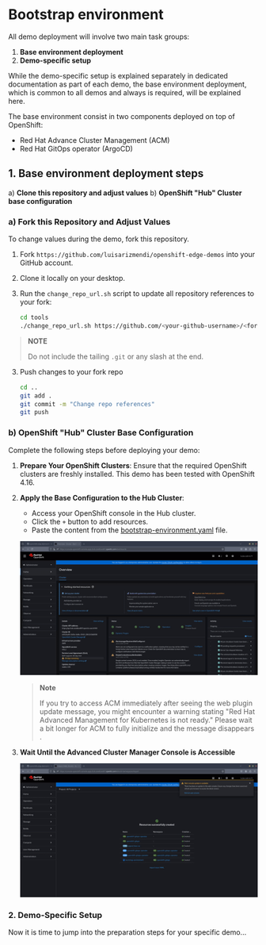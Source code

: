 # Bootstrap environment

All demo deployment will involve two main task groups:

1. **Base environment deployment**
2. **Demo-specific setup**

While the demo-specific setup is explained separately in dedicated documentation as part of each demo, the base environment deployment, which is common to all demos and always is required, will be explained here.

The base environment consist in two components deployed on top of OpenShift:
* Red Hat Advance Cluster Management (ACM)
* Red Hat GitOps operator (ArgoCD)

## 1. Base environment deployment steps

a) **Clone this repository and adjust values**
b) **OpenShift "Hub" Cluster base configuration**

### a) Fork this Repository and Adjust Values

To change values during the demo, fork this repository.

1. Fork `https://github.com/luisarizmendi/openshift-edge-demos` into your GitHub account.
2. Clone it locally on your desktop.
3. Run the `change_repo_url.sh` script to update all repository references to your fork:

   ```bash
   cd tools
   ./change_repo_url.sh https://github.com/<your-github-username>/<fork-name>
   ```
  > **NOTE**
  >
  > Do not include the tailing `.git` or any slash at the end.

3. Push changes to your fork repo

   ```bash
   cd ..
   git add .
   git commit -m "Change repo references"
   git push
   ```

### b) OpenShift "Hub" Cluster Base Configuration

Complete the following steps before deploying your demo:

1. **Prepare Your OpenShift Clusters**: Ensure that the required OpenShift clusters are freshly installed. This demo has been tested with OpenShift 4.16.

2. **Apply the Base Configuration to the Hub Cluster**:
   - Access your OpenShift console in the Hub cluster.
   - Click the `+` button to add resources.
   - Paste the content from the [bootstrap-environment.yaml](../bootstrap-environment.yaml) file.

   ![](images/bootstrap-environment-deploy.gif)

   > **Note**
   >
   > If you try to access ACM immediately after seeing the web plugin update message, you might encounter a warning stating "Red Hat Advanced Management for Kubernetes is not ready." Please wait a bit longer for ACM to fully initialize and the message disappears .

3. **Wait Until the Advanced Cluster Manager Console is Accessible**

   ![](images/bootstrap-environment-wait.gif)


### 2. Demo-Specific Setup

Now it is time to jump into the preparation steps for your specific demo...